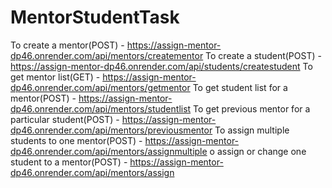 # MentorStudentTask
To create a mentor(POST) - https://assign-mentor-dp46.onrender.com/api/mentors/creatementor
To create a student(POST) - https://assign-mentor-dp46.onrender.com/api/students/createstudent
To get mentor list(GET) - https://assign-mentor-dp46.onrender.com/api/mentors/getmentor
To get student list for a mentor(POST) - https://assign-mentor-dp46.onrender.com/api/mentors/studentlist
To get previous mentor for a particular student(POST) - https://assign-mentor-dp46.onrender.com/api/mentors/previousmentor
To assign multiple students to one mentor(POST) - https://assign-mentor-dp46.onrender.com/api/mentors/assignmultiple
o assign or change one student to a mentor(POST) - https://assign-mentor-dp46.onrender.com/api/mentors/assign

